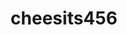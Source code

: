 ---
title: cheesits456
github: https://github.com/cheesits456
mode: dark
transition: 1.3s
score: 92.8
archetype:
- Descriptive
---